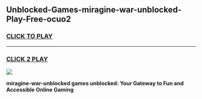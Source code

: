 
## Unblocked-Games-miragine-war-unblocked-Play-Free-ocuo2
<h3>
<a href="https://premium76.site?title=miragine-war-unblocked&ref=18A1">CLICK TO PLAY</a></h3>
<hr>

<h3>
<a href="https://premium76.site?title=miragine-war-unblocked&ref=18A1">CLICK 2 PLAY</a>
  
</h3>

<a href="https://premium76.site?title=miragine-war-unblocked&ref=18A1"><img src="https://clearcache.store/games.png"></a>


**miragine-war-unblocked games unblocked: Your Gateway to Fun and Accessible Online Gaming**
